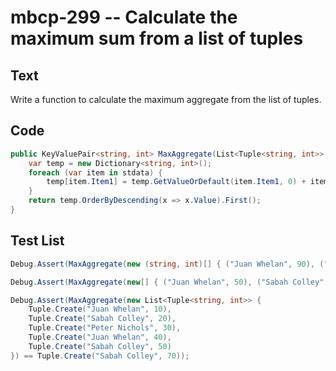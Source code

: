 # mbcp-299 -- Calculate the maximum sum from a list of tuples

## Text

Write a function to calculate the maximum aggregate from the list of tuples.

## Code

```csharp
public KeyValuePair<string, int> MaxAggregate(List<Tuple<string, int>> stdata) {
    var temp = new Dictionary<string, int>();
    foreach (var item in stdata) {
        temp[item.Item1] = temp.GetValueOrDefault(item.Item1, 0) + item.Item2;
    }
    return temp.OrderByDescending(x => x.Value).First();
}
```

## Test List

```csharp
Debug.Assert(MaxAggregate(new (string, int)[] { ("Juan Whelan", 90), ("Sabah Colley", 88), ("Peter Nichols", 7), ("Juan Whelan", 122), ("Sabah Colley", 84) }) == ("Juan Whelan", 212));
```

```csharp
Debug.Assert(MaxAggregate(new[] { ("Juan Whelan", 50), ("Sabah Colley", 48), ("Peter Nichols", 37), ("Juan Whelan", 22), ("Sabah Colley", 14) }) == ("Juan Whelan", 72));
```

```csharp
Debug.Assert(MaxAggregate(new List<Tuple<string, int>> {
    Tuple.Create("Juan Whelan", 10),
    Tuple.Create("Sabah Colley", 20),
    Tuple.Create("Peter Nichols", 30),
    Tuple.Create("Juan Whelan", 40),
    Tuple.Create("Sabah Colley", 50)
}) == Tuple.Create("Sabah Colley", 70));
```
